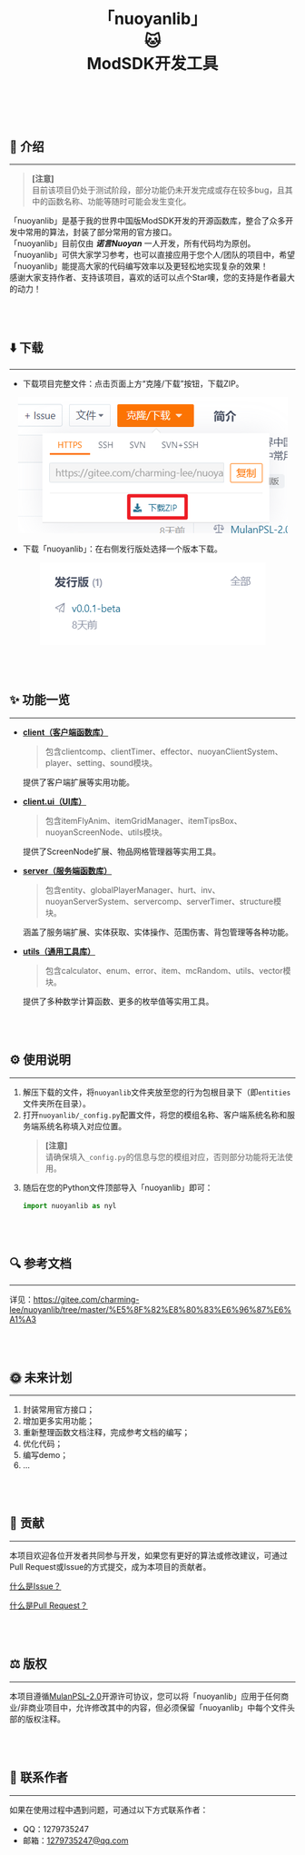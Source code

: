 <h1 align="center" style="line-height: 0;">「nuoyanlib」</h1>
<h1 align="center" style="line-height: 0;">🐱</h1>
<h1 align="center" style="line-height: 0;">ModSDK开发工具</h1>

<br></br>

<br></br>

## 💼 介绍

---

> **[注意]**  
目前该项目仍处于测试阶段，部分功能仍未开发完成或存在较多bug，且其中的函数名称、功能等随时可能会发生变化。

「nuoyanlib」是基于我的世界中国版ModSDK开发的开源函数库，整合了众多开发中常用的算法，封装了部分常用的官方接口。  
「nuoyanlib」目前仅由 _**诺言Nuoyan**_ 一人开发，所有代码均为原创。  
「nuoyanlib」可供大家学习参考，也可以直接应用于您个人/团队的项目中，希望「nuoyanlib」能提高大家的代码编写效率以及更轻松地实现复杂的效果！  
感谢大家支持作者、支持该项目，喜欢的话可以点个Star噢，您的支持是作者最大的动力！

<br></br>

## ⬇️ 下载

---

- 下载项目完整文件：点击页面上方“克隆/下载”按钮，下载ZIP。

<p align="center">
  <img src="img/download_project.png"/>
</p>

- 下载「nuoyanlib」：在右侧发行版处选择一个版本下载。

<p align="center">
  <img src="img/download_nyl.png"/>
</p>

<br></br>

## ✨ 功能一览

---

- [**client（客户端函数库）**](/nuoyanlib/client)  

  > 包含clientcomp、clientTimer、effector、nuoyanClientSystem、player、setting、sound模块。

  提供了客户端扩展等实用功能。


- [**client.ui（UI库）**](/nuoyanlib/client/ui)  

  > 包含itemFlyAnim、itemGridManager、itemTipsBox、nuoyanScreenNode、utils模块。

  提供了ScreenNode扩展、物品网格管理器等实用工具。


- [**server（服务端函数库）**](/nuoyanlib/server)  

  > 包含entity、globalPlayerManager、hurt、inv、nuoyanServerSystem、servercomp、serverTimer、structure模块。

  涵盖了服务端扩展、实体获取、实体操作、范围伤害、背包管理等各种功能。


- [**utils（通用工具库）**](/nuoyanlib/utils)  

  > 包含calculator、enum、error、item、mcRandom、utils、vector模块。

  提供了多种数学计算函数、更多的枚举值等实用工具。

<br></br>

## ⚙️ 使用说明

---

1. 解压下载的文件，将`nuoyanlib`文件夹放至您的行为包根目录下（即`entities`文件夹所在目录）。
2. 打开`nuoyanlib/_config.py`配置文件，将您的模组名称、客户端系统名称和服务端系统名称填入对应位置。 
    > **[注意]**  
    请确保填入`_config.py`的信息与您的模组对应，否则部分功能将无法使用。
3. 随后在您的Python文件顶部导入「nuoyanlib」即可：
    ```python
    import nuoyanlib as nyl
    ```

<br></br>

## 🔍 参考文档

---

详见：https://gitee.com/charming-lee/nuoyanlib/tree/master/%E5%8F%82%E8%80%83%E6%96%87%E6%A1%A3

<br></br>

## 🌞 未来计划

---

1. 封装常用官方接口；
2. 增加更多实用功能；
3. 重新整理函数文档注释，完成参考文档的编写；
4. 优化代码；
5. 编写demo；
6. ...

<br></br>

## 👑 贡献

---

本项目欢迎各位开发者共同参与开发，如果您有更好的算法或修改建议，可通过Pull Request或Issue的方式提交，成为本项目的贡献者。

[什么是Issue？](https://help.gitee.com/base/issue/intro)

[什么是Pull Request？](https://help.gitee.com/base/pullrequest/intro)

<br></br>

## ⚖️ 版权

---

本项目遵循[MulanPSL-2.0](https://gitee.com/charming-lee/nuoyanLib/blob/master/LICENSE)开源许可协议，您可以将「nuoyanlib」应用于任何商业/非商业项目中，允许修改其中的内容，但必须保留「nuoyanlib」中每个文件头部的版权注释。

<br></br>

## 👴 联系作者

---

如果在使用过程中遇到问题，可通过以下方式联系作者：
- QQ：1279735247
- 邮箱：1279735247@qq.com

<br></br>